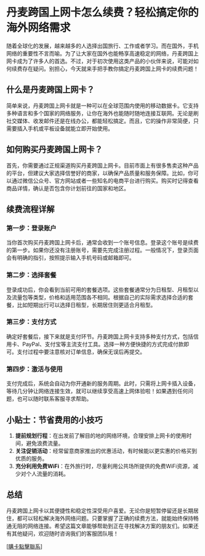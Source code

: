 # 丹麦跨国上网卡怎么续费？轻松搞定你的海外网络需求

随着全球化的发展，越来越多的人选择出国旅行、工作或者学习。而在国外，手机网络的重要性不言而喻。为了让大家在国外也能畅享高速稳定的网络，丹麦跨国上网卡成为了许多人的首选。不过，对于初次使用这类产品的小伙伴来说，可能对如何续费存在疑问。别担心，今天就来手把手教你搞定丹麦跨国上网卡的续费问题！

## 什么是丹麦跨国上网卡？

简单来说，丹麦跨国上网卡就是一种可以在全球范围内使用的移动数据卡。它支持多种语言和多个国家的网络服务，让你在海外也能随时随地连接互联网。无论是刷社交媒体、收发邮件还是在线办公，都能轻松搞定。而且，它的操作非常简便，只需要插入手机或平板设备就能立即开始使用。

## 如何购买丹麦跨国上网卡？

首先，你需要通过正规渠道购买丹麦跨国上网卡。目前市面上有很多售卖这种产品的平台，但建议大家选择信誉好的商家，以确保产品质量和服务保障。比如，你可以通过微信公众号、官方网站或者一些知名的电商平台进行购买。购买时记得查看商品详情，确认是否包含你计划前往的国家和地区。

## 续费流程详解

### 第一步：登录账户
当你首次购买丹麦跨国上网卡后，通常会收到一个账号信息。登录这个账号是续费的第一步。如果你还没有注册账号，需要先完成注册过程。一般情况下，登录页面会有明确的指引，按照提示输入手机号码或邮箱即可。

### 第二步：选择套餐
登录成功后，你会看到当前可用的套餐选项。这些套餐通常分为日租型、月租型以及流量包等类型，价格和适用范围各不相同。根据自己的实际需求选择合适的套餐，比如短期出行可以选择日租型，长期居住则更适合月租型。

### 第三步：支付方式
确定好套餐后，接下来就是支付环节。丹麦跨国上网卡支持多种支付方式，包括信用卡、PayPal、支付宝等主流支付工具。选择一种方便快捷的方式完成付款即可。支付过程中要注意核对订单信息，确保无误后再提交。

### 第四步：激活与使用
支付完成后，系统会自动为你开通新的服务周期。此时，只需将上网卡插入设备，等待几分钟让网络连接生效，就可以继续享受高速上网体验啦！如果遇到任何问题，也可以随时联系客服寻求帮助。

## 小贴士：节省费用的小技巧

1. **提前规划行程**：在出发前了解目的地的网络环境，合理安排上网卡的使用时间，避免浪费流量。
2. **关注促销活动**：经常留意商家推出的优惠活动，有时候能以更实惠的价格买到优质的服务。
3. **充分利用免费WiFi**：在外旅行时，尽量利用公共场所提供的免费WiFi资源，减少对个人流量的消耗。

## 总结

丹麦跨国上网卡以其便捷性和稳定性深受用户喜爱。无论你是短暂停留还是长期居住，都可以轻松解决海外网络问题。只要掌握了正确的续费方法，就能始终保持畅通无阻的网络连接。希望这篇文章能够帮助到正在寻找解决方案的朋友们。如果还有其他疑问，欢迎随时咨询我们的客服团队哦！

[[購卡點擊聯系](https://t.me/s/esim1088)]